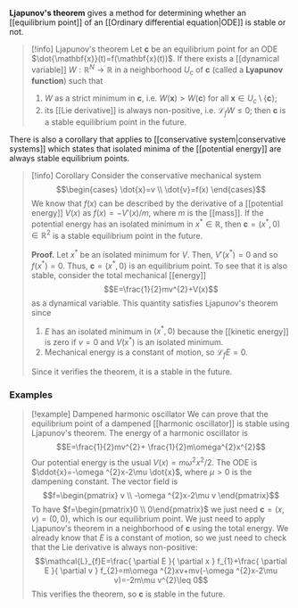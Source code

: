 **Ljapunov's theorem** gives a method for determining whether an [[equilibrium point]] of an [[Ordinary differential equation|ODE]] is stable or not.

> [!info] Ljapunov's theorem
> Let $\mathbf{c}$ be an equilibrium point for an ODE $\dot{\mathbf{x}}(t)=f(\mathbf{x}(t))$. If there exists a [[dynamical variable]] $W:\mathbb{R}^{N}\to \mathbb{R}$ in a neighborhood $U_{c}$ of $\mathbf{c}$ (called a **Lyapunov function**) such that
> 1. $W$ as a strict minimum in $\mathbf{c}$, i.e. $W(\mathbf{x})>W(\mathbf{c})$ for all $\mathbf{x}\in U_{c}\setminus \{ \mathbf{c} \}$;
> 2. its [[Lie derivative]] is always non-positive, i.e. $\mathcal{L}_{f}W\leq 0$;
> then $\mathbf{c}$ is a stable equilibrium point in the future.

There is also a corollary that applies to [[conservative system|conservative systems]] which states that isolated minima of the [[potential energy]] are always stable equilibrium points.

> [!info] Corollary
> Consider the conservative mechanical system
> $$\begin{cases}
> \dot{x}=v \\
> \dot{v}=f(x)
> \end{cases}$$
> We know that $f(x)$ can be described by the derivative of a [[potential energy]] $V(x)$ as $f(x)=-V'(x)/m$, where $m$ is the [[mass]]. If the potential energy has an isolated minimum in $x^{*}\in \mathbb{R}$, then $\mathbf{c}=(x^{*},0)\in \mathbb{R}^{2}$ is a stable equilibrium point in the future.
> 
> **Proof.** Let $x^{*}$ be an isolated minimum for $V$. Then, $V'(x^{*})=0$ and so $f(x^{*})=0$. Thus, $\mathbf{c}=(x^{*},0)$ is an equilibrium point. To see that it is also stable, consider the total mechanical [[energy]]
> $$E=\frac{1}{2}mv^{2}+V(x)$$
> as a dynamical variable. This quantity satisfies Ljapunov's theorem since
> 1. $E$ has an isolated minimum in $(x^{*},0)$ because the [[kinetic energy]] is zero if $v=0$ and $V(x^{*})$ is an isolated minimum.
> 2. Mechanical energy is a constant of motion, so $\mathcal{L}_{f}E=0$.
> 
> Since it verifies the theorem, it is a stable in the future.
### Examples
> [!example] Dampened harmonic oscillator
> We can prove that the equilibrium point of a dampened [[harmonic oscillator]] is stable using Ljapunov's theorem. The energy of a harmonic oscillator is
> $$E=\frac{1}{2}mv^{2}+ \frac{1}{2}m\omega^{2}x^{2}$$
> Our potential energy is the usual $V(x)=m\omega ^{2}x^{2}/2$. The ODE is $\ddot{x}=-\omega ^{2}x-2\mu \dot{x}$, where $\mu>0$ is the dampening constant. The vector field is
> $$f=\begin{pmatrix}
> v \\
> -\omega ^{2}x-2\mu v
> \end{pmatrix}$$
> To have $f=\begin{pmatrix}0 \\ 0\end{pmatrix}$ we just need $\mathbf{c}=(x,v)=(0,0)$, which is our equilibrium point. We just need to apply Ljapunov's theorem in a neighborhood of $\mathbf{c}$ using the total energy. We already know that $E$ is a constant of motion, so we just need to check that the Lie derivative is always non-positive:
> $$\mathcal{L}_{f}E=\frac{ \partial E }{ \partial x } f_{1}+\frac{ \partial E }{ \partial v } f_{2}=m\omega ^{2}xv+mv(-\omega ^{2}x-2\mu v)=-2m\mu v^{2}\leq 0$$
> This verifies the theorem, so $\mathbf{c}$ is stable in the future.
